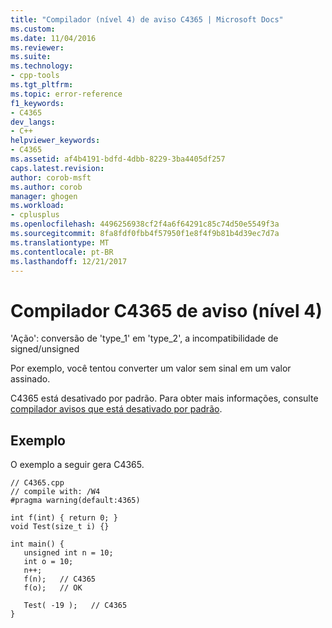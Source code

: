 ```yaml
---
title: "Compilador (nível 4) de aviso C4365 | Microsoft Docs"
ms.custom: 
ms.date: 11/04/2016
ms.reviewer: 
ms.suite: 
ms.technology:
- cpp-tools
ms.tgt_pltfrm: 
ms.topic: error-reference
f1_keywords:
- C4365
dev_langs:
- C++
helpviewer_keywords:
- C4365
ms.assetid: af4b4191-bdfd-4dbb-8229-3ba4405df257
caps.latest.revision: 
author: corob-msft
ms.author: corob
manager: ghogen
ms.workload:
- cplusplus
ms.openlocfilehash: 4496256938cf2f4a6f64291c85c74d50e5549f3a
ms.sourcegitcommit: 8fa8fdf0fbb4f57950f1e8f4f9b81b4d39ec7d7a
ms.translationtype: MT
ms.contentlocale: pt-BR
ms.lasthandoff: 12/21/2017
---
```

# <a name="compiler-warning-level-4-c4365"></a>Compilador C4365 de aviso (nível 4)
'Ação': conversão de 'type_1' em 'type_2', a incompatibilidade de signed/unsigned  
  
 Por exemplo, você tentou converter um valor sem sinal em um valor assinado.  
  
 C4365 está desativado por padrão.  Para obter mais informações, consulte [compilador avisos que está desativado por padrão](../../preprocessor/compiler-warnings-that-are-off-by-default.md).  
  
## <a name="example"></a>Exemplo  
 O exemplo a seguir gera C4365.  
  
```  
// C4365.cpp  
// compile with: /W4  
#pragma warning(default:4365)  
  
int f(int) { return 0; }  
void Test(size_t i) {}  
  
int main() {  
   unsigned int n = 10;  
   int o = 10;  
   n++;  
   f(n);   // C4365  
   f(o);   // OK  
  
   Test( -19 );   // C4365  
}  
```